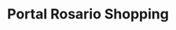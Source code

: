 ---
title: "Portal Rosario Shopping"
url: /rosario/portal-rosario-shopping/
shop: Einkaufszentrum
---